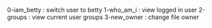 0-iam_betty : switch user to betty 
1-who_am_i : view logged in user
2-groups : view current user groups
3-new_owner : change file owner 
